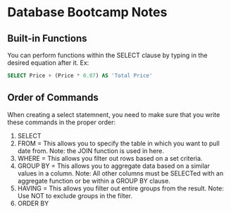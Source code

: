 # Database Bootcamp Notes

## Built-in Functions
You can perform functions within the SELECT clause by typing in the desired equation after it.
Ex:
```sql
SELECT Price + (Price * 0.07) AS 'Total Price'
```

## Order of Commands
When creating a select statemnent, you need to make sure that you write these commands in the proper order:
1. SELECT
2. FROM = This allows you to specify the table in which you want to pull date from.
    Note: the JOIN function is used in here.
3. WHERE = This allows you filter out rows based on a set criteria.
4. GROUP BY = This allows you to aggregate data based on a similar values in a column.
    Note: All other columns must be SELECTed with an aggregate function or be within a GROUP BY clause.
5. HAVING = This allows you filter out entire groups from the result.
	Note: Use NOT to exclude groups in the filter.
6. ORDER BY
